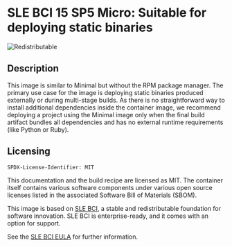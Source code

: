 # SLE BCI 15 SP5 Micro: Suitable for deploying static binaries
![Redistributable](https://img.shields.io/badge/Redistributable-Yes-green)

## Description
This image is similar to Minimal but without the RPM package manager.
The primary use case for the image is deploying static binaries produced
externally or during multi-stage builds. As there is no straightforward
way to install additional dependencies inside the container image,
we recommend deploying a project using the Minimal image only
when the final build artifact bundles all dependencies and has no
external runtime requirements (like Python or Ruby).

## Licensing

`SPDX-License-Identifier: MIT`

This documentation and the build recipe are licensed as MIT.
The container itself contains various software components under various open source licenses listed in the associated
Software Bill of Materials (SBOM).

This image is based on [SLE BCI](https://opensource.suse.com/bci/), a stable and redistributable foundation for software innovation. SLE BCI is enterprise-ready, and it comes with an option for support.

See the [SLE BCI EULA](https://www.suse.com/licensing/eula/#bci) for further information.
